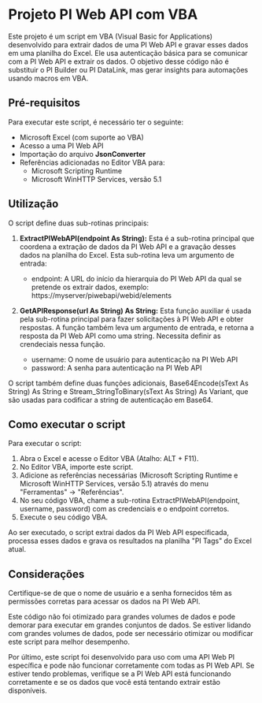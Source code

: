 
# Projeto PI Web API com VBA

Este projeto é um script em VBA (Visual Basic for Applications) desenvolvido para extrair dados de uma PI Web API e gravar esses dados em uma planilha do Excel. Ele usa autenticação básica para se comunicar com a PI Web API e extrair os dados. O objetivo desse código não é substituir o PI Builder ou PI DataLink, mas gerar insights para automações usando macros em VBA.

## Pré-requisitos

Para executar este script, é necessário ter o seguinte:

* Microsoft Excel (com suporte ao VBA)
* Acesso a uma PI Web API
* Importação do arquivo **JsonConverter**
* Referências adicionadas no Editor VBA para:
  * Microsoft Scripting Runtime
  * Microsoft WinHTTP Services, versão 5.1

## Utilização

O script define duas sub-rotinas principais:

1. **ExtractPIWebAPI(endpoint As String):** Esta é a sub-rotina principal que coordena a extração de dados da PI Web API e a gravação desses dados na planilha do Excel. Esta sub-rotina leva um argumento de entrada:

   * endpoint: A URL do início da hierarquia do PI Web API da qual se pretende os extrair dados, exemplo: https://myserver/piwebapi/webid/elements


2. **GetAPIResponse(url As String) As String:** Esta função auxiliar é usada pela sub-rotina principal para fazer solicitações à PI Web API e obter respostas. A função também leva um argumento de entrada, e retorna a resposta da PI Web API como uma string. Necessita definir as crendeciais nessa função.    

   * username: O nome de usuário para autenticação na PI Web API
   * password: A senha para autenticação na PI Web API

O script também define duas funções adicionais, Base64Encode(sText As String) As String e Stream_StringToBinary(sText As String) As Variant, que são usadas para codificar a string de autenticação em Base64.

## Como executar o script

Para executar o script:

1. Abra o Excel e acesse o Editor VBA (Atalho: ALT + F11).
2. No Editor VBA, importe este script.
3. Adicione as referências necessárias (Microsoft Scripting Runtime e Microsoft WinHTTP Services, versão 5.1) através do menu "Ferramentas" -> "Referências".
4. No seu código VBA, chame a sub-rotina ExtractPIWebAPI(endpoint, username, password) com as credenciais e o endpoint corretos.
5. Execute o seu código VBA.

Ao ser executado, o script extrai dados da PI Web API especificada, processa esses dados e grava os resultados na planilha "PI Tags" do Excel atual.

## Considerações

Certifique-se de que o nome de usuário e a senha fornecidos têm as permissões corretas para acessar os dados na PI Web API.

Este código não foi otimizado para grandes volumes de dados e pode demorar para executar em grandes conjuntos de dados. Se estiver lidando com grandes volumes de dados, pode ser necessário otimizar ou modificar este script para melhor desempenho.

Por último, este script foi desenvolvido para uso com uma API Web PI específica e pode não funcionar corretamente com todas as PI Web API. Se estiver tendo problemas, verifique se a PI Web API está funcionando corretamente e se os dados que você está tentando extrair estão disponíveis.
